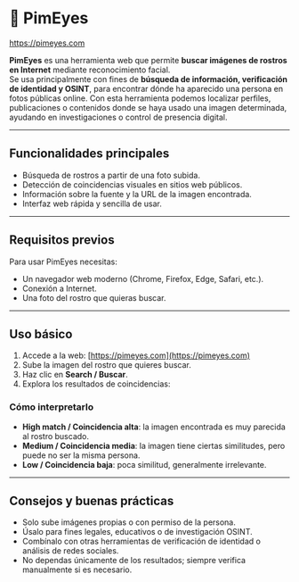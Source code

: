 # 🧿 PimEyes

https://pimeyes.com

**PimEyes** es una herramienta web que permite **buscar imágenes de rostros en Internet** mediante reconocimiento facial.  
Se usa principalmente con fines de **búsqueda de información, verificación de identidad y OSINT**, para encontrar dónde ha aparecido una persona en fotos públicas online. Con esta herramienta podemos localizar perfiles, publicaciones o contenidos donde se haya usado una imagen determinada, ayudando en investigaciones o control de presencia digital.

---

## Funcionalidades principales

- Búsqueda de rostros a partir de una foto subida.  
- Detección de coincidencias visuales en sitios web públicos.  
- Información sobre la fuente y la URL de la imagen encontrada.  
- Interfaz web rápida y sencilla de usar.  

---

## Requisitos previos

Para usar PimEyes necesitas:

- Un navegador web moderno (Chrome, Firefox, Edge, Safari, etc.).  
- Conexión a Internet.  
- Una foto del rostro que quieras buscar.  

---

## Uso básico

1. Accede a la web: [https://pimeyes.com](https://pimeyes.com)  
2. Sube la imagen del rostro que quieres buscar.  
3. Haz clic en **Search / Buscar**.  
4. Explora los resultados de coincidencias:  

### Cómo interpretarlo

- **High match / Coincidencia alta**: la imagen encontrada es muy parecida al rostro buscado.  
- **Medium / Coincidencia media**: la imagen tiene ciertas similitudes, pero puede no ser la misma persona.  
- **Low / Coincidencia baja**: poca similitud, generalmente irrelevante.  

---

## Consejos y buenas prácticas

- Solo sube imágenes propias o con permiso de la persona.  
- Úsalo para fines legales, educativos o de investigación OSINT.  
- Combínalo con otras herramientas de verificación de identidad o análisis de redes sociales.  
- No dependas únicamente de los resultados; siempre verifica manualmente si es necesario.

